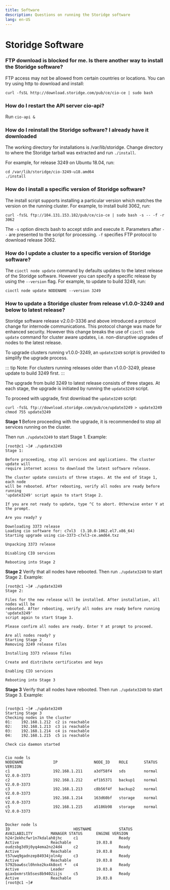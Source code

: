 ```yaml
---
title: Software
description: Questions on running the Storidge software
lang: en-US
---
```


# Storidge Software

### FTP download is blocked for me. Is there another way to install the Storidge software?

FTP access may not be allowed from certain countries or locations. You can try using http to download and install:

`curl -fsSL http://download.storidge.com/pub/ce/cio-ce | sudo bash`

### How do I restart the API server cio-api?

Run `cio-api &`

### How do I reinstall the Storidge software? I already have it downloaded

The working directory for installations is /var/lib/storidge. Change directory to where the Storidge tarball was extracted and run `./install`.

For example, for release 3249 on Ubuntu 18.04, run: 
```
cd /var/lib/storidge/cio-3249-u18.amd64
./install
```

### How do I install a specific version of Storidge software?

The install script supports installing a particular version which matches the version on the running cluster. For example, to install build 3062, run:

```
curl -fsSL ftp://104.131.153.182/pub/ce/cio-ce | sudo bash -s -- -f -r 3062
```

The `-s` option directs bash to accept stdin and execute it. Parameters after `--` are presented to the script for processing. `-f` specifies FTP protocol to download release 3062.

### How do I update a cluster to a specific version of Storidge software?

The `cioctl node update` command by defaults updates to the latest release of the Storidge software. However you can specify a specific release by using the `--version` flag. For example, to update to build 3249, run:

```
cioctl node update NODENAME --version 3249
```

### How to update a Storidge cluster from release v1.0.0-3249 and below to latest release?

Storidge software release v2.0.0-3336 and above introduced a protocol change for internode communications. This protocol change was made for enhanced security. However this change breaks the use of `cioctl node update` command for cluster aware updates, i.e. non-disruptive upgrades of nodes to the latest release.

To upgrade clusters running v1.0.0-3249, an `update3249` script is provided to simplify the upgrade process. 

::: tip
Note: For clusters running releases older than v1.0.0-3249, please update to build 3249 first. 
:::

The upgrade from build 3249 to latest release consists of three stages. At each stage, the upgrade is initiated by running the `update3249` script. 

To proceed with upgrade, first download the `update3249` script:

```
curl -fsSL ftp://download.storidge.com/pub/ce/update3249 > update3249
chmod 755 update3249
```

**Stage 1**
Before proceeding with the upgrade, it is recommended to stop all services running on the cluster. 

Then run `./update3249` to start Stage 1. Example: 

```
[root@c1 ~]# ./update3249
Stage 1:

Before proceeding, stop all services and applications. The cluster update will
require internet access to download the latest software release.

The cluster update consists of three stages. At the end of Stage 1, each node
will be rebooted. After rebooting, verify all nodes are ready before running
'update3249' script again to start Stage 2.

If you are not ready to update, type ^C to abort. Otherwise enter Y at the prompt.

Are you ready? y

Downloading 3373 release
Loading cio software for: c7xl3  (3.10.0-1062.el7.x86_64)
Starting upgrade using cio-3373-c7xl3-ce.amd64.txz

Unpacking 3373 release

Disabling CIO services

Rebooting into Stage 2
```

**Stage 2**
Verify that all nodes have rebooted. Then run `./update3249` to start Stage 2. Example: 

```
[root@c1 ~]# ./update3249
Stage 2:

Files for the new release will be installed. After installation, all nodes will be
rebooted. After rebooting, verify all nodes are ready before running 'update3249'
script again to start Stage 3.

Please confirm all nodes are ready. Enter Y at prompt to proceed.

Are all nodes ready? y
Starting Stage 2
Removing 3249 release files

Installing 3373 release files

Create and distribute certificates and keys

Enabling CIO services

Rebooting into Stage 3
```

**Stage 3**
Verify that all nodes have rebooted. Then run `./update3249` to start Stage 3. Example: 

```

[root@c1 ~]# ./update3249
Starting Stage 3
Checking nodes in the cluster
01:    192.168.1.212  c2 is reachable
02:    192.168.1.213  c3 is reachable
03:    192.168.1.214  c4 is reachable
04:    192.168.1.215  c5 is reachable

Check cio daemon started


Cio node ls
NODENAME             IP                NODE_ID    ROLE       STATUS      VERSION
c1                   192.168.1.211     a3df58f4   sds        normal      V2.0.0-3373
c2                   192.168.1.212     ef1b5371   backup1    normal      V2.0.0-3373
c3                   192.168.1.213     c8b56f4f   backup2    normal      V2.0.0-3373
c4                   192.168.1.214     163d60bf   storage    normal      V2.0.0-3373
c5                   192.168.1.215     a5186b98   storage    normal      V2.0.0-3373


Docker node ls
ID                            HOSTNAME            STATUS              AVAILABILITY        MANAGER STATUS      ENGINE VERSION
h24r2ekhcfwr1n7kdalah8jhc     c1                  Ready               Active              Reachable           19.03.8
oudzsbg3d9j0yq4ema2nz24d4     c2                  Ready               Active              Reachable           19.03.8
t57uwq9gadnzep84934joln4y     c3                  Ready               Active              Reachable           19.03.8
5792baw6scl0hnke2kx4k8oxt *   c4                  Ready               Active              Leader              19.03.8
giaxbxmrstb5ses8b9402iijs     c5                  Ready               Active              Reachable           19.03.8
[root@c1 ~]#
```

